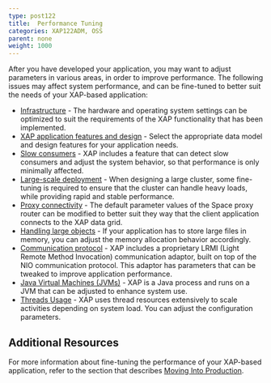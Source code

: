 ```yaml
---
type: post122
title:  Performance Tuning
categories: XAP122ADM, OSS
parent: none
weight: 1000
---
```



After you have developed your application, you may want to adjust parameters in various areas, in order to improve performance. The following issues may affect system performance, and can be fine-tuned to better suit the needs of your XAP-based application:

- [Infrastructure](./tuning-infrastructure.html) - The hardware and operating system settings can be optimized to suit the requirements of the XAP functionality that has been implemented.
- [XAP application features and design](./tuning-gigaspaces-performance.html) - Select the appropriate data model and design features for your application needs.
- [Slow consumers](./slow-consumer.html) - XAP includes a feature that can detect slow consumers and adjust the system behavior, so that performance is only minimally affected.
- [Large-scale deployment](./tuning-large-scale-deployment.html) - When designing a large cluster, some fine-tuning is required to ensure that the cluster can handle heavy loads, while providing rapid and stable performance.
- [Proxy connectivity](./tuning-proxy-connectivity.html) - The default parameter values of the Space proxy router can be modified to better suit they way that the client application connects to the XAP data grid.
- [Handling large objects](./tuning-handling-large-objects.html) - If your application has to store large files in memory, you can adjust the memory allocation behavior accordingly.
- [Communication protocol](./tuning-communication-protocol.html) - XAP includes a proprietary LRMI (Light Remote Method Invocation) communication adaptor, built on top of the NIO communication protocol. This adaptor has parameters that can be tweaked to improve application performance.
- [Java Virtual Machines (JVMs)](./tuning-java-virtual-machines.html) - XAP is a Java process and runs on a JVM that can be adjusted to enhance system use.
- [Threads Usage](./tuning-threads-usage.html) - XAP uses thread resources extensively to scale activities depending on system load. You can adjust the configuration parameters.

## Additional Resources

For more information about fine-tuning the performance of your XAP-based application, refer to the section that describes [Moving Into Production]({{%currentxapurl%}}/production/).
